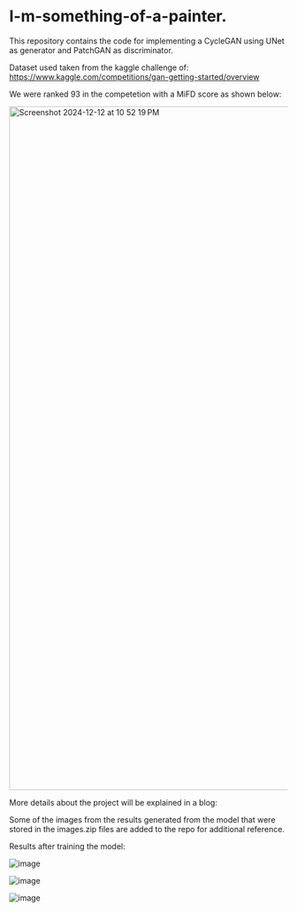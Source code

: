 # I-m-something-of-a-painter.

This repository contains the code for implementing a CycleGAN using UNet as generator and PatchGAN as discriminator.

Dataset used taken from the kaggle challenge of: https://www.kaggle.com/competitions/gan-getting-started/overview

We were ranked 93 in the competetion with a MiFD score as shown below:

<img width="1234" alt="Screenshot 2024-12-12 at 10 52 19 PM" src="https://github.com/user-attachments/assets/740a65c0-c7b3-40cd-9600-792bf1f36d7d" />






More details about the project will be explained in a blog:

Some of the images from the results generated from the model that were stored in the images.zip files are added to the repo for additional reference.

Results after training the model:

![image](https://github.com/user-attachments/assets/5a4baf45-91f9-4c2a-be6b-43910c993d48)

![image](https://github.com/user-attachments/assets/83b97f29-1d8f-4b03-9746-ab73008a8004)

![image](https://github.com/user-attachments/assets/93b8a281-2b8a-4911-9859-f8a35e6227f1)


